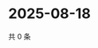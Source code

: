# 2025-08-18

共 0 条

<!-- BEGIN ZHIHUVIDEO -->
<!-- 最后更新时间 Mon Aug 18 2025 21:30:22 GMT+0800 (China Standard Time) -->

<!-- END ZHIHUVIDEO -->
